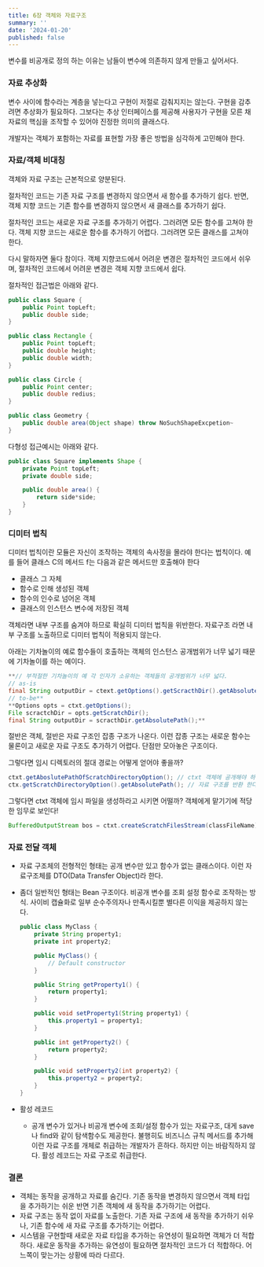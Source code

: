 ```yaml
---
title: 6장 객체와 자료구조
summary: ''
date: '2024-01-20'
published: false
---
```


변수를 비공개로 정의 하는 이유는 남들이 변수에 의존하지 않게 만들고 싶어서다.

### 자료 추상화

변수 사이에 함수라는 계층을 넣는다고 구현이 저절로 감춰지지는 않는다. 구현을 감추려면 추상화가 필요하다. 그보다는 추상 인터페이스를 제공해 사용자가 구현을 모른 채 자료의 핵심을 조작할 수 있어야 진정한 의미의 클래스다.

개발자는 객체가 포함하는 자료를 표현할 가장 좋은 방법을 심각하게 고민해야 한다.

### 자료/객체 비대칭

객체와 자료 구조는 근본적으로 양분된다.

절차적인 코드는 기존 자료 구조를 변경하지 않으면서 새 함수를 추가하기 쉽다. 반면, 객체 지향 코드는 기존 함수를 변경하지 않으면서 새 클래스를 추가하기 쉽다.

절차적인 코드는 새로운 자료 구조를 추가하기 어렵다. 그러려면 모든 함수를 고쳐야 한다. 객체 지향 코드는 새로운 함수를 추가하기 어렵다. 그러려면 모든 클래스를 고쳐야 한다.

다시 말하자면 둘다 참이다. 객체 지향코드에서 어려운 변경은 절차적인 코드에서 쉬우며, 절차적인 코드에서 어려운 변경은 객체 지향 코드에서 쉽다.

절차적인 접근법은 아래와 같다.

```java
public class Square {
	public Point topLeft;
	public double side;
}

public class Rectangle {
	public Point topLeft;
	public double height;
	public double width;
}

public class Circle {
	public Point center;
	public double redius;
}

public class Geometry {
	public double area(Object shape) throw NoSuchShapeExcpetion~
}
```

다형성 접근예시는 아래와 같다.

```java
public class Square implements Shape {
	private Point topLeft;
	private double side;

	public double area() {
		return side*side;
	}
}
```

### 디미터 법칙

디미터 법칙이란 모듈은 자신이 조작하는 객체의 속사정을 몰라야 한다는 법칙이다. 예를 들어 클래스 C의 메서드 f는 다음과 같은 메서드만 호출해야 한다

- 클래스 그 자체
- 함수로 인해 생성된 객체
- 함수의 인수로 넘어온 객체
- 클래스의 인스턴스 변수에 저장된 객체

객체라면 내부 구조를 숨겨야 하므로 확실히 디미터 법칙을 위반한다. 자료구조 라면 내부 구조를 노출하므로 디미터 법칙이 적용되지 않는다.

아래는 기차놀이의 예로 함수들이 호출하는 객체의 인스턴스 공개범위가 너무 넓기 때문에 기차놀이를 하는 예이다.

```java
**// 부적절한 기차놀이의 예 각 인자가 소유하는 객체들의 공개범위가 너무 넓다.
// as-is
final String outputDir = ctext.getOptions().getScracthDir().getAbsolutePath();
// to-be** 
**Options opts = ctxt.getOptions();
File scractchDir = opts.getScratchDir();
final String outputDir = scracthDir.getAbsolutePath();**
```

절반은 객체, 절반은 자료 구조인 잡종 구조가 나온다. 이런 잡종 구조는 새로운 함수는 물론이고 새로운 자료 구조도 추가하기 어렵다. 단점만 모아놓은 구조이다.

그렇다면 임시 디렉토러의 절대 경로는 어떻게 얻어야 좋을까?

```java
ctxt.getAboslutePathOfScratchDirectoryOption(); // ctxt 객체에 공개해야 하는 메서드가 너무 많아진다
ctx.getScratchDirectoryOption().getAbsolutePath(); // 자료 구조를 반환 한다고 가정한다.
```

그렇다면 ctxt 객체에 임시 파일을 생성하라고 시키면 어떨까?
객체에게 맡기기에 적당한 임무로 보인다!

```java
BufferedOutputStream bos = ctxt.createScratchFilesStream(classFileName);
```

### 자료 전달 객체

- 자료 구조체의 전형적인 형태는 공개 변수만 있고 함수가 없는 클래스이다. 이런 자료구조체를 DTO(Data Transfer Object)라 한다.
- 좀더 일반적인 형태는 Bean 구조이다. 비공개 변수를 조회 설정 함수로 조작하는 방식. 사이비 캡슐화로 일부 순수주의자나 만족시킬뿐 별다른 이익을 제공하지 않는다.

    ```java
    public class MyClass {
        private String property1;
        private int property2;
    
        public MyClass() {
            // Default constructor
        }
    
        public String getProperty1() {
            return property1;
        }
    
        public void setProperty1(String property1) {
            this.property1 = property1;
        }
    
        public int getProperty2() {
            return property2;
        }
    
        public void setProperty2(int property2) {
            this.property2 = property2;
        }
    }
    ```

- 활성 레코드
    - 공개 변수가 있거나 비공개 변수에 조회/설정 함수가 있는 자료구조, 대게 save나 find와 같이 탐색함수도 제공한다. 불행히도 비즈니스 규칙 메서드를 추가해 이런 자료 구조를 개체로 취급하는 개발자가 흔하다. 하지만 이는 바람직하지 않다. 활성 레코드는 자료 구조로 취급한다.

### 결론

- 객체는 동작을 공개하고 자료를 숨긴다. 기존 동작을 변경하지 않으면서 객체 타입을 추가하기는 쉬운 반면 기존 객체에 새 동작을 추가하기는 어렵다.
- 자료 구조는 동작 없이 자료를 노출한다. 기존 자료 구조에 새 동작을 추가하기 쉬우나, 기존 함수에 새 자료 구조를 추가하기는 어렵다.
- 시스템을 구현할때 새로운 자료 타입을 추가하는 유연셩이 필요하면 객체가 더 적합하다. 새로운 동작을 추가하는 유연성이 필요하면 절차적인 코드가 더 적합하다. 어느쪽이 맞는가는 상황에 따라 다르다.
